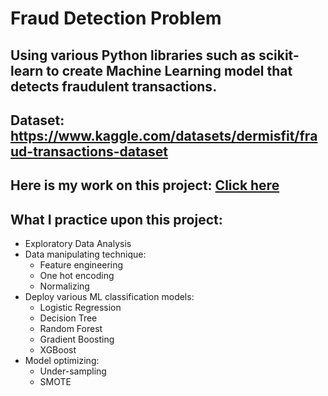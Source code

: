 # Fraud Detection Problem
## Using various Python libraries such as scikit-learn to create Machine Learning model that detects fraudulent transactions.
## Dataset: <a>https://www.kaggle.com/datasets/dermisfit/fraud-transactions-dataset</a>

## Here is my work on this project: <a href="">Click here</a>

## What I practice upon this project:
- Exploratory Data Analysis
- Data manipulating technique:
  - Feature engineering
  - One hot encoding
  - Normalizing
- Deploy various ML classification models:
  - Logistic Regression
  - Decision Tree
  - Random Forest
  - Gradient Boosting
  - XGBoost
- Model optimizing:
  - Under-sampling
  - SMOTE
